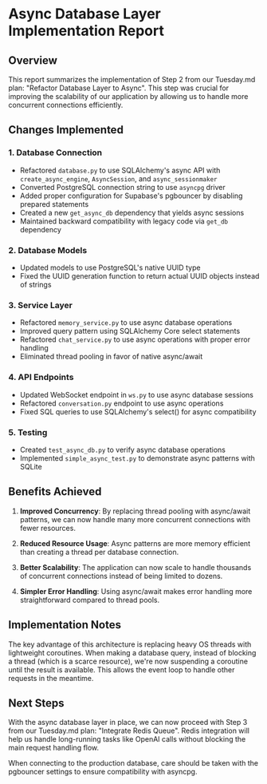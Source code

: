 # Async Database Layer Implementation Report

## Overview
This report summarizes the implementation of Step 2 from our Tuesday.md plan: "Refactor Database Layer to Async". This step was crucial for improving the scalability of our application by allowing us to handle more concurrent connections efficiently.

## Changes Implemented

### 1. Database Connection
- Refactored `database.py` to use SQLAlchemy's async API with `create_async_engine`, `AsyncSession`, and `async_sessionmaker`
- Converted PostgreSQL connection string to use `asyncpg` driver
- Added proper configuration for Supabase's pgbouncer by disabling prepared statements
- Created a new `get_async_db` dependency that yields async sessions
- Maintained backward compatibility with legacy code via `get_db` dependency

### 2. Database Models
- Updated models to use PostgreSQL's native UUID type
- Fixed the UUID generation function to return actual UUID objects instead of strings

### 3. Service Layer
- Refactored `memory_service.py` to use async database operations
- Improved query pattern using SQLAlchemy Core select statements
- Refactored `chat_service.py` to use async operations with proper error handling
- Eliminated thread pooling in favor of native async/await

### 4. API Endpoints
- Updated WebSocket endpoint in `ws.py` to use async database sessions
- Refactored `conversation.py` endpoint to use async operations
- Fixed SQL queries to use SQLAlchemy's select() for async compatibility

### 5. Testing
- Created `test_async_db.py` to verify async database operations
- Implemented `simple_async_test.py` to demonstrate async patterns with SQLite

## Benefits Achieved

1. **Improved Concurrency**: By replacing thread pooling with async/await patterns, we can now handle many more concurrent connections with fewer resources.

2. **Reduced Resource Usage**: Async patterns are more memory efficient than creating a thread per database connection.

3. **Better Scalability**: The application can now scale to handle thousands of concurrent connections instead of being limited to dozens.

4. **Simpler Error Handling**: Using async/await makes error handling more straightforward compared to thread pools.

## Implementation Notes

The key advantage of this architecture is replacing heavy OS threads with lightweight coroutines. When making a database query, instead of blocking a thread (which is a scarce resource), we're now suspending a coroutine until the result is available. This allows the event loop to handle other requests in the meantime.

## Next Steps

With the async database layer in place, we can now proceed with Step 3 from our Tuesday.md plan: "Integrate Redis Queue". Redis integration will help us handle long-running tasks like OpenAI calls without blocking the main request handling flow.

When connecting to the production database, care should be taken with the pgbouncer settings to ensure compatibility with asyncpg. 